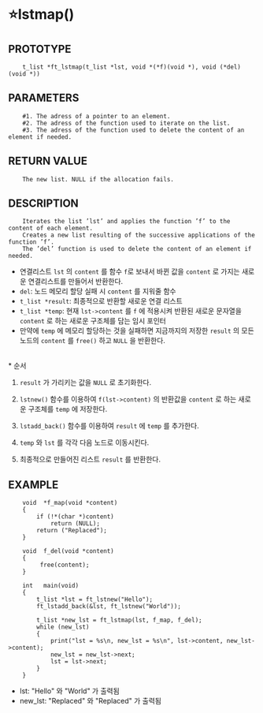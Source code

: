 ⭐lstmap()
===================

PROTOTYPE
----------
        t_list *ft_lstmap(t_list *lst, void *(*f)(void *), void (*del)(void *))


PARAMETERS
----------
        #1. The adress of a pointer to an element.
        #2. The adress of the function used to iterate on the list.
        #3. The adress of the function used to delete the content of an element if needed.

RETURN VALUE
-------------
        The new list. NULL if the allocation fails.    

DESCRIPTION
-----------
        Iterates the list ’lst’ and applies the function ’f’ to the content of each element.
        Creates a new list resulting of the successive applications of the function ’f’.
        The ’del’ function is used to delete the content of an element if needed.

* 연결리스트 `lst` 의 `content` 를 함수 `f`로 보내서 바뀐 값을 `content` 로 가지는 새로운 연결리스트를 만들어서 반환한다.
* `del`: 노드 메모리 할당 실패 시 `content` 를 지워줄 함수
* `t_list *result`: 최종적으로 반환할 새로운 연결 리스트
* `t_list *temp`: 현재 `lst->content` 를 `f` 에 적용시켜 반환된 새로운 문자열을 `content` 로 하는 새로운 구조체를 담는 임시 포인터
* 만약에 `temp` 에 메모리 할당하는 것을 실패하면 지금까지의 저장한 `result` 의 모든 노드의 `content` 를 `free()` 하고 `NULL` 을 반환한다.
</br>
* 순서
</br>

1. `result` 가 가리키는 값을 `NULL` 로 초기화한다.

2. `lstnew()` 함수를 이용하여 `f(lst->content)` 의 반환값을 `content` 로 하는 새로운 구조체를 `temp` 에 저장한다.

3. `lstadd_back()` 함수를 이용하여 `result` 에 `temp` 를 추가한다.

4. `temp` 와 `lst` 를 각각 다음 노드로 이동시킨다.

5. 최종적으로 만들어진 리스트 `result` 를 반환한다.


EXAMPLE
-----------
        void  *f_map(void *content)
        {
            if (!*(char *)content)
                return (NULL);
            return ("Replaced");
        }
        
        void  f_del(void *content)
        {
             free(content);
        }
        
        int   main(void)
        {
            t_list *lst = ft_lstnew("Hello");
            ft_lstadd_back(&lst, ft_lstnew("World"));
            
            t_list *new_lst = ft_lstmap(lst, f_map, f_del);
            while (new_lst)
            {
                print("lst = %s\n, new_lst = %s\n", lst->content, new_lst->content);
                new_lst = new_lst->next;
                lst = lst->next;
            }
        }
        
* lst: "Hello" 와 "World" 가 출력됨
* new_lst: "Replaced" 와 "Replaced" 가 출력됨
</br>
</br>
</br>
</br>
</br>
